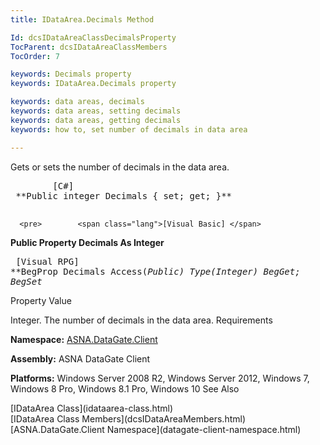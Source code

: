 ```yaml
---
title: IDataArea.Decimals Method

Id: dcsIDataAreaClassDecimalsProperty
TocParent: dcsIDataAreaClassMembers
TocOrder: 7

keywords: Decimals property
keywords: IDataArea.Decimals property

keywords: data areas, decimals
keywords: data areas, setting decimals
keywords: data areas, getting decimals
keywords: how to, set number of decimals in data area

---
```


Gets or sets the number of decimals in the data area.
<pre>        <span class="lang">[C#]</span>
 **Public integer Decimals { set; get; }** 
      </pre>
      <pre>        <span class="lang">[Visual Basic] </span>
 **Public Property Decimals As Integer** 
      </pre>
      <pre class="prettyprint">
        <span class="lang">[Visual RPG]</span>
 **BegProp Decimals Access(*Public) Type(*Integer) 
   BegGet;  BegSet** 
      </pre>

Property Value

Integer. The number of decimals in the data area. 
Requirements

**Namespace:** [ASNA.DataGate.Client](datagate-client-namespace.html) 

**Assembly:** ASNA DataGate Client

**Platforms:** Windows Server 2008 R2, Windows Server 2012, Windows 7, Windows 8 Pro, Windows 8.1 Pro, Windows 10
See Also

<dl />
      [IDataArea Class](idataarea-class.html)
      <br />
      [IDataArea Class Members](dcsIDataAreaMembers.html)
      <br />
      [ASNA.DataGate.Client Namespace](datagate-client-namespace.html)

